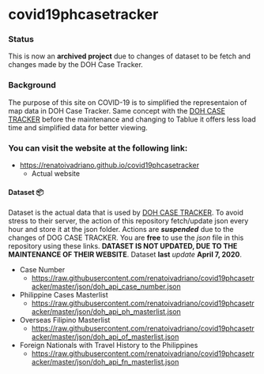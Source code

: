 # covid19phcasetracker

### Status
This is now an **archived project** due to changes of dataset to be fetch and changes made by the DOH Case Tracker. 

### Background
The purpose of this site on COVID-19 is to simplified the representaion of map data in DOH Case Tracker. Same concept with the [DOH CASE TRACKER](https://ncovtracker.doh.gov.ph/) before the maintenance and changing to Tablue it offers less load time and simplified data for better viewing. 

### You can visit the website at the following link:
* https://renatoivadriano.github.io/covid19phcasetracker
	* Actual website

#### Dataset :package:
Dataset is the actual data that is used by [DOH CASE TRACKER](https://ncovtracker.doh.gov.ph/). To avoid stress to their server, the action of this repository fetch/update json every hour and store it at the json folder. Actions are **_suspended_** due to the changes of DOG CASE TRACKER. You are **free** to use the _json_ file in this repository using these links. **DATASET IS NOT UPDATED, DUE TO THE MAINTENANCE OF THEIR WEBSITE**. Dataset **last** _update_ **April 7, 2020**.
* Case Number
	* https://raw.githubusercontent.com/renatoivadriano/covid19phcasetracker/master/json/doh_api_case_number.json
* Philippine Cases Masterlist
	* https://raw.githubusercontent.com/renatoivadriano/covid19phcasetracker/master/json/doh_api_ph_masterlist.json
* Overseas Filipino Masterlist
	* https://raw.githubusercontent.com/renatoivadriano/covid19phcasetracker/master/json/doh_api_of_masterlist.json
* Foreign Nationals with Travel History to the Philippines
	* https://raw.githubusercontent.com/renatoivadriano/covid19phcasetracker/master/json/doh_api_fn_masterlist.json